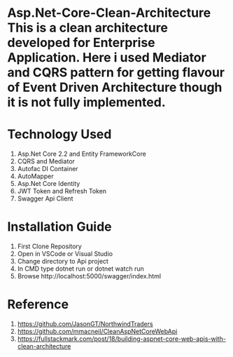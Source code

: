 # Asp.Net-Core-Clean-Architecture This is a clean architecture developed for Enterprise Application. Here i used Mediator and CQRS pattern for getting flavour of Event Driven Architecture though it is not fully implemented.

# Technology Used 
1. Asp.Net Core 2.2 and Entity FrameworkCore 
2. CQRS and Mediator 
3. Autofac DI Container 
4. AutoMapper 
5. Asp.Net Core Identity 
6. JWT Token and Refresh Token 
7. Swagger Api Client 

# Installation Guide 
1. First Clone Repository 
2. Open in VSCode or Visual Studio 
3. Change directory to Api project 
4. In CMD type dotnet run or dotnet watch run 
5. Browse http://localhost:5000/swagger/index.html 

# Reference 
1. https://github.com/JasonGT/NorthwindTraders 
2. https://github.com/mmacneil/CleanAspNetCoreWebApi 
3. https://fullstackmark.com/post/18/building-aspnet-core-web-apis-with-clean-architecture